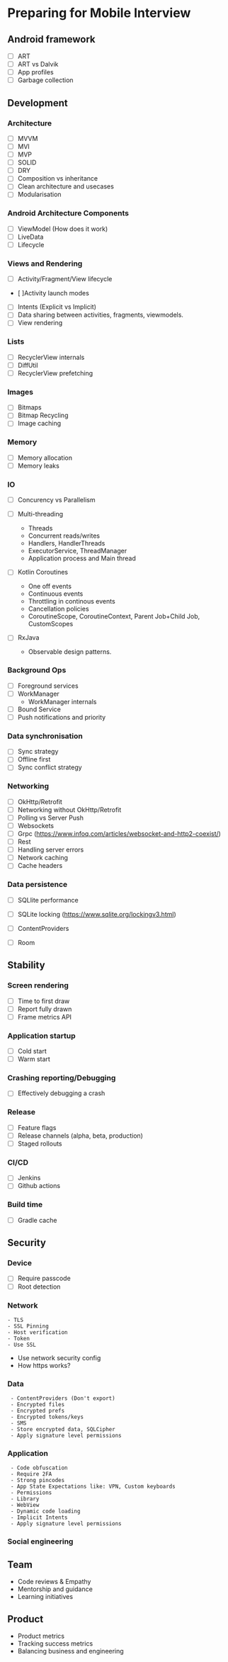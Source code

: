 # Preparing for Mobile Interview

## Android framework
  - [ ] ART
  - [ ] ART vs Dalvik
  - [ ] App profiles
  - [ ] Garbage collection

## Development

### Architecture
  - [ ] MVVM
  - [ ] MVI 
  - [ ] MVP
  - [ ] SOLID
  - [ ] DRY
  - [ ] Composition vs inheritance
  - [ ] Clean architecture and usecases
  - [ ] Modularisation

### Android Architecture Components
  - [ ] ViewModel (How does it work)
  - [ ] LiveData
  - [ ] Lifecycle

### Views and Rendering
  - [ ] Activity/Fragment/View lifecycle
  - [ ]Activity launch modes
  - [ ] Intents (Explicit vs Implicit)
  - [ ] Data sharing between activities, fragments, viewmodels.
  - [ ] View rendering
  
### Lists
  - [ ] RecyclerView internals
  - [ ] DiffUtil
  - [ ] RecyclerView prefetching

### Images
  - [ ] Bitmaps
  - [ ] Bitmap Recycling
  - [ ] Image caching

### Memory
  - [ ] Memory allocation
  - [ ] Memory leaks

### IO
  - [ ] Concurency vs Parallelism
  - [ ] Multi-threading
    - Threads
    - Concurrent reads/writes
    - Handlers, HandlerThreads
    - ExecutorService, ThreadManager
    - Application process and Main thread
   
  - [ ] Kotlin Coroutines
    - One off events
    - Continuous events
    - Throttling in continous events
    - Cancellation policies
    - CoroutineScope, CoroutineContext, Parent Job+Child Job, CustomScopes
   
  - [ ] RxJava
    - Observable design patterns.

### Background Ops
  - [ ] Foreground services
  - [ ] WorkManager
    - WorkManager internals
  - [ ] Bound Service
  - [ ] Push notifications and priority

### Data synchronisation
  - [ ] Sync strategy
  - [ ] Offline first
  - [ ] Sync conflict strategy

### Networking
  - [ ] OkHttp/Retrofit
  - [ ] Networking without OkHttp/Retrofit
  - [ ] Polling vs Server Push
  - [ ] Websockets
  - [ ] Grpc (https://www.infoq.com/articles/websocket-and-http2-coexist/)
  - [ ] Rest
  - [ ] Handling server errors
  - [ ] Network caching
  - [ ] Cache headers

### Data persistence
  - [ ] SQLlite performance
  - [ ] SQLite locking (https://www.sqlite.org/lockingv3.html)
  - [ ] ContentProviders
  - [ ] Room 


## Stability
  
### Screen rendering
  - [ ] Time to first draw
  - [ ] Report fully drawn
  - [ ] Frame metrics API
  
### Application startup
  - [ ] Cold start
  - [ ] Warm start

### Crashing reporting/Debugging
  - [ ] Effectively debugging a crash

### Release
  - [ ] Feature flags
  - [ ] Release channels (alpha, beta, production)
  - [ ] Staged rollouts

### CI/CD
  - [ ] Jenkins
  - [ ] Github actions

### Build time
  - [ ] Gradle cache

## Security

### Device
  - [ ] Require passcode
  - [ ] Root detection
### Network 
	- TLS
	- SSL Pinning
	- Host verification
	- Token
	- Use SSL
  - Use network security config
  - How https works?
### Data 
	 - ContentProviders (Don't export)
	 - Encrypted files
	 - Encrypted prefs
	 - Encrypted tokens/keys
	 - SMS
	 - Store encrypted data, SQLCipher
	 - Apply signature level permissions
### Application 
	 - Code obfuscation
	 - Require 2FA
	 - Strong pincodes
	 - App State Expectations like: VPN, Custom keyboards
	 - Permissions
	 - Library
	 - WebView
	 - Dynamic code loading
	 - Implicit Intents
	 - Apply signature level permissions
### Social engineering
  
## Team
  - Code reviews & Empathy
  - Mentorship and guidance
  - Learning initiatives


## Product
  - Product metrics
  - Tracking success metrics
  - Balancing business and engineering
  



